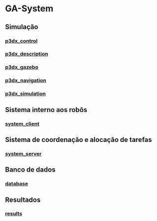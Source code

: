 # GA-System

## Simulação
### [p3dx_control](https://github.com/alankc/GA-System/tree/master/p3dx_control)
### [p3dx_description](https://github.com/alankc/GA-System/tree/master/p3dx_description)
### [p3dx_gazebo](https://github.com/alankc/GA-System/tree/master/p3dx_gazebo)
### [p3dx_navigation](https://github.com/alankc/GA-System/tree/master/p3dx_navigation)
### [p3dx_simulation](https://github.com/alankc/GA-System/tree/master/p3dx_simulation)

## Sistema interno aos robôs
### [system_client](https://github.com/alankc/GA-System/tree/master/system_client)

## Sistema de coordenação e alocação de tarefas
### [system_server](https://github.com/alankc/GA-System/tree/master/system_server)

## Banco de dados
### [database](https://github.com/alankc/GA-System/tree/master/database)

## Resultados
### [results](https://github.com/alankc/GA-System/tree/master/results)
